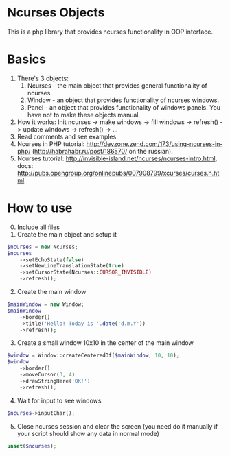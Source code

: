Ncurses Objects
==================
This is a php library that provides ncurses functionality in OOP interface.

Basics
==================
1. There's 3 objects:
	1. Ncurses - the main object that provides general functionality of ncurses.
	2. Window - an object that provides functionality of ncurses windows.
	3. Panel - an object that provides functionality of windows panels. You have not to make these objects manual.
2. How it works: Init ncurses -> make windows -> fill windows -> refresh() -> update windows -> refresh() -> ...
3. Read comments and see examples
4. Ncurses in PHP tutorial: http://devzone.zend.com/173/using-ncurses-in-php/ (http://habrahabr.ru/post/186570/ on the russian).
5. Ncurses tutorial: http://invisible-island.net/ncurses/ncurses-intro.html, docs: http://pubs.opengroup.org/onlinepubs/007908799/xcurses/curses.h.html

How to use
==================
0. Include all files
1. Create the main object and setup it
```php
$ncurses = new Ncurses;
$ncurses
	->setEchoState(false)
	->setNewLineTranslationState(true)
	->setCursorState(Ncurses::CURSOR_INVISIBLE)
	->refresh();
```

2. Create the main window
```php
$mainWindow = new Window;
$mainWindow
	->border()
	->title('Hello! Today is '.date('d.m.Y'))
	->refresh();
```

3. Create a small window 10x10 in the center of the main window
```php
$window = Window::createCenteredOf($mainWindow, 10, 10);
$window
	->border()
	->moveCursor(3, 4)
	->drawStringHere('OK!')
	->refresh();
```

4. Wait for input to see windows
```php
$ncurses->inputChar();
```

5. Close ncurses session and clear the screen (you need do it manually if your script should show any data in normal mode)
```php
unset($ncurses);
```
